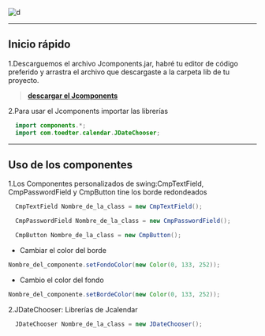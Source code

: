 ![d](https://upload.wikimedia.org/wikipedia/commons/c/c9/Naruto_logo.svg)

---

## **Inicio rápido**

1.Descarguemos el archivo Jcomponents.jar,  habré tu editor de código preferido y arrastra el archivo que descargaste a la carpeta lib de tu proyecto.
> **[descargar el Jcomponents](https://github.com/Mr-robot73/Jcomponents/raw/main/Jcomponents.jar "descargar el Jcomponents")**

2.Para usar el Jcomponents importar las librerías

```java
  import components.*;
  import com.toedter.calendar.JDateChooser;
```

---

## **Uso de los componentes**

1.Los Componentes personalizados de swing:CmpTextField, CmpPasswordField y CmpButton tine los borde redondeados

```java
  CmpTextField Nombre_de_la_class = new CmpTextField();

  CmpPasswordField Nombre_de_la_class = new CmpPasswordField();

  CmpButton Nombre_de_la_class = new CmpButton();
```

  - Cambiar el color del borde

```java
Nombre_del_componente.setFondoColor(new Color(0, 133, 252));
```

  - Cambio el color del fondo

```java
Nombre_del_componente.setBordeColor(new Color(0, 133, 252));
```

2.JDateChooser: Librerías de Jcalendar

```java
  JDateChooser Nombre_de_la_class = new JDateChooser();
```
